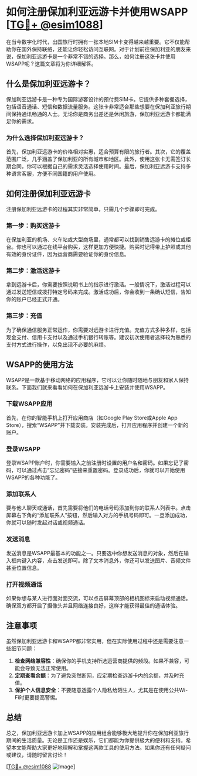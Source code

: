 # 如何注册保加利亚远游卡并使用WSAPP [[TG💪+ @esim1088](https://t.me/s/esim1088)]

在当今数字化时代，出国旅行时拥有一张本地SIM卡变得越来越重要。它不仅能帮助你在国外保持联络，还能让你轻松访问互联网。对于计划前往保加利亚的朋友来说，保加利亚远游卡是一个非常不错的选择。那么，如何注册这张卡并使用WSAPP呢？这篇文章将为你详细解答。

## 什么是保加利亚远游卡？

保加利亚远游卡是一种专为国际游客设计的预付费SIM卡。它提供多种套餐选择，包括语音通话、短信和数据流量服务。这张卡非常适合那些想要在保加利亚旅行期间保持通讯畅通的人士。无论你是商务出差还是休闲旅游，保加利亚远游卡都能满足你的需求。

### 为什么选择保加利亚远游卡？

首先，保加利亚远游卡的价格相对实惠，适合预算有限的旅行者。其次，它的覆盖范围广泛，几乎涵盖了保加利亚的所有城市和地区。此外，使用这张卡无需签订长期合同，你可以根据自己的需求灵活选择使用时间。最后，保加利亚远游卡支持多种语言客服，方便不同国籍的用户使用。

## 如何注册保加利亚远游卡

注册保加利亚远游卡的过程其实非常简单，只需几个步骤即可完成。

### 第一步：购买远游卡

在保加利亚的机场、火车站或大型商场里，通常都可以找到销售远游卡的摊位或柜台。你也可以通过在线平台购买，这样更加方便快捷。购买时记得带上护照或其他有效的身份证件，因为运营商需要验证你的身份信息。

### 第二步：激活远游卡

拿到远游卡后，你需要按照说明书上的指示进行激活。一般情况下，激活过程可以通过发送短信或拨打特定号码来完成。激活成功后，你会收到一条确认短信，告知你的账户已经正式开通。

### 第三步：充值

为了确保通信服务正常运作，你需要对远游卡进行充值。充值方式多种多样，包括现金支付、信用卡支付以及通过手机银行转账等。建议初次使用者选择较为熟悉的支付方式进行操作，以免出现不必要的麻烦。

## WSAPP的使用方法

WSAPP是一款基于移动网络的应用程序，它可以让你随时随地与朋友和家人保持联系。下面我们就来看看如何在保加利亚远游卡上安装并使用WSAPP。

### 下载WSAPP应用

首先，在你的智能手机上打开应用商店（如Google Play Store或Apple App Store），搜索“WSAPP”并下载安装。安装完成后，打开应用程序并创建一个新的账户。

### 登录WSAPP

登录WSAPP账户时，你需要输入之前注册时设置的用户名和密码。如果忘记了密码，可以通过点击“忘记密码”链接来重置密码。登录成功后，你就可以开始使用WSAPP的各种功能了。

### 添加联系人

要与他人聊天或通话，首先需要将他们的电话号码添加到你的联系人列表中。点击屏幕右下角的“添加联系人”按钮，然后输入对方的手机号码即可。一旦添加成功，你就可以随时发起对话或视频通话。

### 发送消息

发送消息是WSAPP最基本的功能之一。只要选中你想发送消息的对象，然后在输入框内键入内容，点击发送即可。除了文本消息外，你还可以发送图片、音频文件甚至位置信息。

### 打开视频通话

如果你想与某人进行面对面交流，可以点击屏幕顶部的相机图标来启动视频通话。确保双方都开启了摄像头并且网络连接良好，这样才能获得最佳的通话体验。

## 注意事项

虽然保加利亚远游卡和WSAPP都非常实用，但在实际使用过程中还是需要注意一些细节问题：

1. **检查网络兼容性**：确保你的手机支持所选运营商提供的频段。如果不兼容，可能会导致无法正常使用。
2. **定期查看余额**：为了避免突然断网，应定期检查远游卡内的余额，并及时充值。
3. **保护个人信息安全**：不要随意透露个人隐私给陌生人，尤其是在使用公共Wi-Fi时更要提高警惕。

## 总结

总之，保加利亚远游卡加上WSAPP的应用组合能够极大地提升你在保加利亚旅行期间的生活质量。无论是工作还是娱乐，它们都能为你提供极大的便利和支持。希望本文能帮助大家更好地理解和掌握这两款工具的使用方法。如果你还有任何疑问或建议，请随时留言讨论！

[[TG💪+ @esim1088](https://t.me/s/esim1088) ![Image](https://i.postimg.cc/4NQfJmqS/Snipaste-2025-05-13-00-14-12.png)]